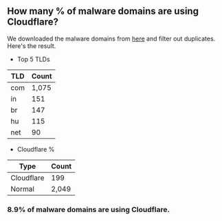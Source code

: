 ## How many % of malware domains are using Cloudflare?


We downloaded the malware domains from [here](https://urlhaus.abuse.ch) and filter out duplicates.
Here's the result.


[//]: # (start replacement)


- Top 5 TLDs

| TLD | Count |
| --- | --- |
| com | 1,075 |
| in | 151 |
| br | 147 |
| hu | 115 |
| net | 90 |


- Cloudflare %

| Type | Count |
| --- | --- |
| Cloudflare | 199 |
| Normal | 2,049 |


### 8.9% of malware domains are using Cloudflare.